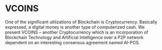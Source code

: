 # VCOINS
One of the significant utilizations of Blockchain is Cryptocurrency. Basically expressed, a digital money is another type of computerized cash. We present VCOINS – another Cryptocurrency which is an incorporation of Blockchain Technology and Artificial Intelligence over a P2P network dependent on an interesting consensus agreement named AI-POS.
